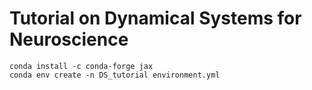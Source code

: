 # Tutorial on Dynamical Systems for Neuroscience

```
conda install -c conda-forge jax
conda env create -n DS_tutorial environment.yml
```
